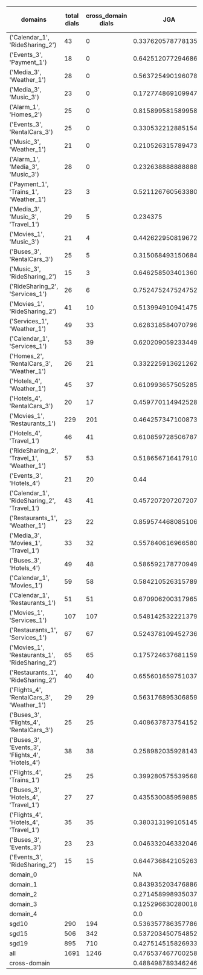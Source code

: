 | domains                                          |   total dials |   cross_domain dials | JGA                 | RSA                | TA                 | CDTA                 |   total turns |   cross-domain turns |
|--------------------------------------------------|---------------|----------------------|---------------------|--------------------|--------------------|----------------------|---------------|----------------------|
| ('Calendar_1', 'RideSharing_2')                  |            43 |                    0 | 0.33762057877813506 | 0.7112280701754375 | 0.8327974276527331 | NA                   |           311 |                    0 |
| ('Events_3', 'Payment_1')                        |            18 |                    0 | 0.642512077294686   | 0.9111450107681263 | 0.8792270531400966 | NA                   |           207 |                    0 |
| ('Media_3', 'Weather_1')                         |            28 |                    0 | 0.5637254901960784  | 0.8327225130890051 | 0.8676470588235294 | NA                   |           204 |                    0 |
| ('Media_3', 'Music_3')                           |            23 |                    0 | 0.17277486910994763 | 0.5894209452868672 | 0.5863874345549738 | NA                   |           191 |                    0 |
| ('Alarm_1', 'Homes_2')                           |            25 |                    0 | 0.8158995815899581  | 0.9445210247841822 | 0.9456066945606695 | NA                   |           239 |                    0 |
| ('Events_3', 'RentalCars_3')                     |            25 |                    0 | 0.33053221288515405 | 0.797733491998197  | 0.6834733893557423 | NA                   |           357 |                    0 |
| ('Music_3', 'Weather_1')                         |            21 |                    0 | 0.21052631578947367 | 0.6529214139643583 | 0.6549707602339181 | NA                   |           171 |                    0 |
| ('Alarm_1', 'Media_3', 'Music_3')                |            28 |                    0 | 0.2326388888888889  | 0.5888992537313429 | 0.6944444444444444 | NA                   |           288 |                    0 |
| ('Payment_1', 'Trains_1', 'Weather_1')           |            23 |                    3 | 0.5211267605633803  | 0.9227123967593174 | 0.8225352112676056 | 1.0                  |           355 |                    3 |
| ('Media_3', 'Music_3', 'Travel_1')               |            29 |                    5 | 0.234375            | 0.7026726906154702 | 0.6588541666666666 | 0.4                  |           384 |                    5 |
| ('Movies_1', 'Music_3')                          |            21 |                    4 | 0.4426229508196721  | 0.8189085020981569 | 0.7759562841530054 | 0.25                 |           183 |                    4 |
| ('Buses_3', 'RentalCars_3')                      |            25 |                    5 | 0.3150684931506849  | 0.8338421691487501 | 0.6958904109589041 | 0.2                  |           365 |                    5 |
| ('Music_3', 'RideSharing_2')                     |            15 |                    3 | 0.6462585034013606  | 0.8839918946301921 | 0.8435374149659864 | 0.6666666666666666   |           147 |                    3 |
| ('RideSharing_2', 'Services_1')                  |            26 |                    6 | 0.7524752475247525  | 0.9412657361795296 | 0.8844884488448845 | 0.0                  |           303 |                    6 |
| ('Movies_1', 'RideSharing_2')                    |            41 |                   10 | 0.5139949109414759  | 0.8695308499743982 | 0.8371501272264631 | 0.0                  |           393 |                   10 |
| ('Services_1', 'Weather_1')                      |            49 |                   33 | 0.6283185840707964  | 0.8763134361725914 | 0.8783185840707964 | 0.5833333333333334   |           452 |                   48 |
| ('Calendar_1', 'Services_1')                     |            53 |                   39 | 0.6202090592334495  | 0.8906418977847553 | 0.8414634146341463 | 0.32653061224489793  |           574 |                   49 |
| ('Homes_2', 'RentalCars_3', 'Weather_1')         |            26 |                   21 | 0.33222591362126247 | 0.8230900673400666 | 0.6013289036544851 | 0.45454545454545453  |           301 |                   22 |
| ('Hotels_4', 'Weather_1')                        |            45 |                   37 | 0.6109936575052854  | 0.9094998937074837 | 0.8245243128964059 | 0.43243243243243246  |           473 |                   37 |
| ('Hotels_4', 'RentalCars_3')                     |            20 |                   17 | 0.45977011494252873 | 0.8998871053087922 | 0.8620689655172413 | 0.058823529411764705 |           261 |                   17 |
| ('Movies_1', 'Restaurants_1')                    |           229 |                  201 | 0.4642573471008737  | 0.8638061756227476 | 0.7565528196981731 | 0.16356877323420074  |          2518 |                  269 |
| ('Hotels_4', 'Travel_1')                         |            46 |                   41 | 0.6108597285067874  | 0.8865835387366485 | 0.8506787330316742 | 0.4634146341463415   |           442 |                   41 |
| ('RideSharing_2', 'Travel_1', 'Weather_1')       |            57 |                   53 | 0.5186567164179104  | 0.8760112647209419 | 0.7985074626865671 | 0.48717948717948717  |           536 |                   78 |
| ('Events_3', 'Hotels_4')                         |            21 |                   20 | 0.44                | 0.8089691937381016 | 0.748              | 0.6                  |           250 |                   20 |
| ('Calendar_1', 'RideSharing_2', 'Travel_1')      |            43 |                   41 | 0.4572072072072072  | 0.7944708994709007 | 0.7657657657657657 | 0.0                  |           444 |                   41 |
| ('Restaurants_1', 'Weather_1')                   |            23 |                   22 | 0.8595744680851064  | 0.9709299959299961 | 0.9191489361702128 | 0.6521739130434783   |           235 |                   23 |
| ('Media_3', 'Movies_1', 'Travel_1')              |            33 |                   32 | 0.5578406169665809  | 0.8991941945445983 | 0.8457583547557841 | 0.71875              |           389 |                   32 |
| ('Buses_3', 'Hotels_4')                          |            49 |                   48 | 0.5865921787709497  | 0.8730241082286623 | 0.8342644320297952 | 0.4166666666666667   |           537 |                   48 |
| ('Calendar_1', 'Movies_1')                       |            59 |                   58 | 0.5842105263157895  | 0.8903909222091038 | 0.8192982456140351 | 0.2028985507246377   |           570 |                   69 |
| ('Calendar_1', 'Restaurants_1')                  |            51 |                   51 | 0.670906200317965   | 0.9333681937217281 | 0.8696343402225755 | 0.5166666666666667   |           629 |                   60 |
| ('Movies_1', 'Services_1')                       |           107 |                  107 | 0.5481425322213799  | 0.8979008229008235 | 0.7831690674753601 | 0.30808080808080807  |          1319 |                  198 |
| ('Restaurants_1', 'Services_1')                  |            67 |                   67 | 0.5243781094527363  | 0.8962868378763439 | 0.7681592039800995 | 0.14393939393939395  |          1005 |                  132 |
| ('Movies_1', 'Restaurants_1', 'RideSharing_2')   |            65 |                   65 | 0.17572463768115942 | 0.7333602544809444 | 0.654891304347826  | 0.09248554913294797  |          1104 |                  173 |
| ('Restaurants_1', 'RideSharing_2')               |            40 |                   40 | 0.6556016597510373  | 0.9258259161815199 | 0.8589211618257261 | 0.0                  |           482 |                   40 |
| ('Flights_4', 'RentalCars_3', 'Weather_1')       |            29 |                   29 | 0.5631768953068592  | 0.899872400696576  | 0.7581227436823105 | 0.5178571428571429   |           277 |                   56 |
| ('Buses_3', 'Flights_4', 'RentalCars_3')         |            25 |                   25 | 0.40863787375415284 | 0.8293478957637946 | 0.6843853820598007 | 0.14893617021276595  |           301 |                   47 |
| ('Buses_3', 'Events_3', 'Flights_4', 'Hotels_4') |            38 |                   38 | 0.25898203592814373 | 0.7565909395801668 | 0.6706586826347305 | 0.2878787878787879   |           668 |                  132 |
| ('Flights_4', 'Trains_1')                        |            25 |                   25 | 0.39928057553956836 | 0.8587078651685389 | 0.7517985611510791 | 0.0                  |           278 |                   25 |
| ('Buses_3', 'Hotels_4', 'Travel_1')              |            27 |                   27 | 0.4355300859598854  | 0.8447559180759366 | 0.7621776504297995 | 0.3148148148148148   |           349 |                   54 |
| ('Flights_4', 'Hotels_4', 'Travel_1')            |            35 |                   35 | 0.38031319910514544 | 0.8360240072183862 | 0.680089485458613  | 0.22058823529411764  |           447 |                   68 |
| ('Buses_3', 'Events_3')                          |            23 |                   23 | 0.04633204633204633 | 0.7103242216337446 | 0.6640926640926641 | 0.0                  |           259 |                   23 |
| ('Events_3', 'RideSharing_2')                    |            15 |                   15 | 0.6447368421052632  | 0.8641842532467532 | 0.7697368421052632 | 0.0                  |           152 |                   15 |
| domain_0                                         |               |                      | NA                  | NA                 | NA                 | NA                   |             0 |                    0 |
| domain_1                                         |               |                      | 0.8439352034768866  | 0.9292439492225231 | 0.9130778348478862 | NA                   |          7593 |                    0 |
| domain_2                                         |               |                      | 0.2714589989350373  | 0.8126075163158294 | 0.6908413205537807 | 0.29700996677740865  |          9390 |                 1505 |
| domain_3                                         |               |                      | 0.12529663028001897 | 0.7698625133072781 | 0.6573327005220693 | 0.09523809523809523  |          2107 |                  294 |
| domain_4                                         |               |                      | 0.0                 | 0.667197843725149  | 0.6230769230769231 | 0.42592592592592593  |           260 |                   54 |
| sgd10                                            |           290 |                  194 | 0.5363577863577863  | 0.8748433499194913 | 0.8088803088803089 | 0.384297520661157    |          3108 |                  242 |
| sgd15                                            |           506 |                  342 | 0.5372034507548527  | 0.8559114566953475 | 0.7988856937455068 | 0.2721238938053097   |          5564 |                  452 |
| sgd19                                            |           895 |                  710 | 0.4275145158269339  | 0.836725216841083  | 0.7499531747518262 | 0.24331320103537532  |         10678 |                 1159 |
| all                                              |          1691 |                 1246 | 0.4765374677002584  | 0.8483298514948231 | 0.7734883720930232 | 0.26875337290879653  |         19350 |                 1853 |
| cross-domain                                     |               |                      | 0.48849878934624696 | 0.8612858355783444 | 0.773405972558515  | 0.26875337290879653  |         14868 |                 1853 |
